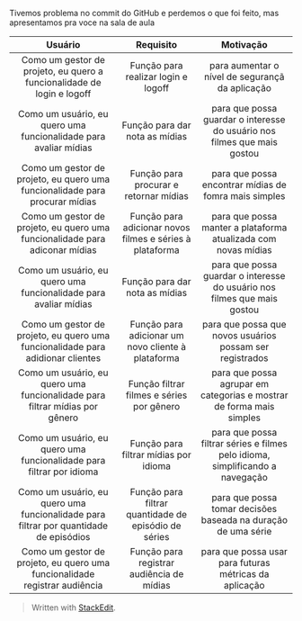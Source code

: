 Tivemos problema no commit do GitHub e perdemos o que foi feito, mas apresentamos pra voce na sala de aula

| Usuário      | Requisito | Motivação     |
| :----:        |    :----:   |          :----: |
| Como um gestor de projeto, eu quero a funcionalidade de login e logoff | Função para realizar login e logoff       | para aumentar o nível de segurançã da aplicação    |
| Como um usuário, eu quero uma funcionalidade para avaliar mídias | Função para dar nota as mídias     | para que possa guardar o interesse do usuário nos filmes que mais gostou     |
| Como um gestor de projeto, eu quero uma funcionalidade para procurar mídias | Função para procurar e retornar mídias    | para que possa encontrar mídias de fomra mais simples |
| Como um gestor de projeto, eu quero uma funcionalidade para adiconar mídias | Função para adicionar novos filmes e séries à plataforma   | para que possa manter a plataforma atualizada com novas mídias     |
| Como um usuário, eu quero uma funcionalidade para avaliar mídias | Função para dar nota as mídias     | para que possa guardar o interesse do usuário nos filmes que mais gostou     |
| Como um gestor de projeto, eu quero uma funcionalidade para adidionar clientes | Função para adicionar um novo cliente à plataforma    | para que possa que novos usuários possam ser registrados    |
| Como um usuário, eu quero uma funcionalidade para filtrar mídias por gênero | Função filtrar filmes e séries por gênero     | para que possa agrupar em categorias e mostrar de forma mais simples    |
| Como um usuário, eu quero uma funcionalidade para filtrar por idioma | Função para filtrar mídias por idioma     | para que possa filtrar séries e filmes pelo idioma, simplificando a navegação   |
| Como um usuário, eu quero uma funcionalidade para filtrar por quantidade de episódios | Função para filtrar quantidade de episódio de séries     | para que possa tomar decisões baseada na duração de uma série     |
| Como um gestor de projeto, eu quero uma funcionalidade registrar audiência | Função para registrar audiência de mídias    | para que possa usar para futuras métricas da aplicação    |


> Written with [StackEdit](https://stackedit.io/).
